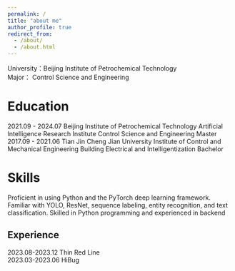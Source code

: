```yaml
---
permalink: /
title: "about me"
author_profile: true
redirect_from: 
  - /about/
  - /about.html
---
```


University：Beijing Institute of Petrochemical Technology <br>
Major： Control Science and Engineering

Education
======
2021.09 - 2024.07   Beijing Institute of Petrochemical Technology    Artificial Intelligence Research Institute    Control Science and Engineering    Master <br>
2017.09 - 2021.06   Tian Jin Cheng Jian University    Institute of Control and Mechanical Engineering    Building Electrical and Intelligentization    Bachelor<br>

Skills 
======
Proficient in using Python and the PyTorch deep learning framework. Familiar with YOLO, ResNet, sequence 
labeling, entity recognition, and text classification. Skilled in Python programming and experienced in backend 

Experience
------
2023.08-2023.12          Thin Red Line<br>
2023.03-2023.06          HiBug
